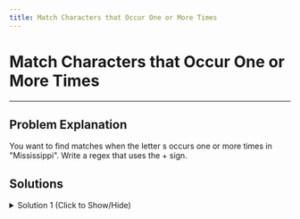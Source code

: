 ```yaml
---
title: Match Characters that Occur One or More Times
---
```

# Match Characters that Occur One or More Times
 
---
## Problem Explanation
You want to find matches when the letter s occurs one or more times in "Mississippi". Write a regex that uses the + sign.

## Solutions

<details><summary>Solution 1 (Click to Show/Hide)</summary>

```javascript
let difficultSpelling = "Mississippi";
let myRegex = /s+/g; // this is the solution
let result = difficultSpelling.match(myRegex);
```
</details>